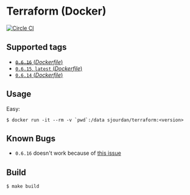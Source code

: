 # Terraform (Docker)

[![Circle CI](https://circleci.com/gh/sjourdan/terraform-docker.svg?style=shield)](https://circleci.com/gh/sjourdan/terraform-docker)

## Supported tags

-	[~~`0.6.16`~~ (*Dockerfile*)](https://github.com/sjourdan/terraform-docker/blob/0.6.16/Dockerfile)
-	[`0.6.15`, `latest` (*Dockerfile*)](https://github.com/sjourdan/terraform-docker/blob/0.6.15/Dockerfile)
-	[`0.6.14` (*Dockerfile*)](https://github.com/sjourdan/terraform-docker/blob/0.6.14/Dockerfile)

## Usage

Easy:

```
$ docker run -it --rm -v `pwd`:/data sjourdan/terraform:<version>
```

## Known Bugs

- `0.6.16` doesn't work because of [this issue](https://github.com/hashicorp/terraform/issues/6714)

## Build

```
$ make build
```
